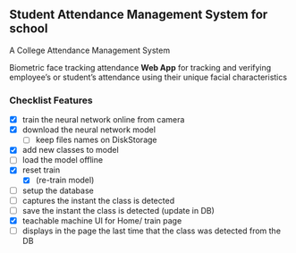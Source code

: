 ## Student Attendance Management System for school
A College Attendance Management System

Biometric face tracking attendance **Web App** for tracking and verifying employee’s or student’s attendance using their unique facial characteristics

### Checklist Features

- [x] train the neural network online from camera 
- [x] download the neural network model
    - [ ] keep files names on DiskStorage
- [x] add new classes to model
- [ ] load the model offline
- [x] reset train 
    - [x] (re-train model)
- [ ] setup the database
- [ ] captures the instant the class is detected
- [ ] save the instant the class is detected (update in DB)
- [x] teachable machine UI for Home/ train page
- [ ] displays in the page the last time that the class was detected from the DB
